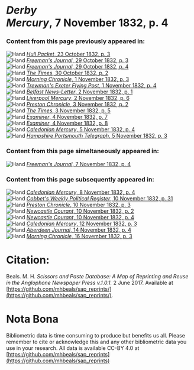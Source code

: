 # *Derby Mercury*, 7 November 1832, p. 4  
  
### Content from this page previously appeared in:  
![Hand](http://scissorsandpaste.net/wp-content/uploads/2017/06/smallhandpointer.png) [*Hull Packet*, 23 October 1832, p. 3](https://mhbeals.github.io/sap_html/Hull-Packet/Hull-Packet-23-October-1832-p-3)  
![Hand](http://scissorsandpaste.net/wp-content/uploads/2017/06/smallhandpointer.png) [*Freeman's Journal*, 29 October 1832, p. 3](https://mhbeals.github.io/sap_html/Freeman's-Journal/Freeman's-Journal-29-October-1832-p-3)  
![Hand](http://scissorsandpaste.net/wp-content/uploads/2017/06/smallhandpointer.png) [*Freeman's Journal*, 29 October 1832, p. 4](https://mhbeals.github.io/sap_html/Freeman's-Journal/Freeman's-Journal-29-October-1832-p-4)  
![Hand](http://scissorsandpaste.net/wp-content/uploads/2017/06/smallhandpointer.png) [*The Times*, 30 October 1832, p. 2](https://mhbeals.github.io/sap_html/The-Times/The-Times-30-October-1832-p-2)  
![Hand](http://scissorsandpaste.net/wp-content/uploads/2017/06/smallhandpointer.png) [*Morning Chronicle*, 1 November 1832, p. 3](https://mhbeals.github.io/sap_html/Morning-Chronicle/Morning-Chronicle-1-November-1832-p-3)  
![Hand](http://scissorsandpaste.net/wp-content/uploads/2017/06/smallhandpointer.png) [*Trewman's Exeter Flying Post*, 1 November 1832, p. 4](https://mhbeals.github.io/sap_html/Trewman's-Exeter-Flying-Post/Trewman's-Exeter-Flying-Post-1-November-1832-p-4)  
![Hand](http://scissorsandpaste.net/wp-content/uploads/2017/06/smallhandpointer.png) [*Belfast News-Letter*, 2 November 1832, p. 1](https://mhbeals.github.io/sap_html/Belfast-News-Letter/Belfast-News-Letter-2-November-1832-p-1)  
![Hand](http://scissorsandpaste.net/wp-content/uploads/2017/06/smallhandpointer.png) [*Liverpool Mercury*, 2 November 1832, p. 6](https://mhbeals.github.io/sap_html/Liverpool-Mercury/Liverpool-Mercury-2-November-1832-p-6)  
![Hand](http://scissorsandpaste.net/wp-content/uploads/2017/06/smallhandpointer.png) [*Preston Chronicle*, 3 November 1832, p. 2](https://mhbeals.github.io/sap_html/Preston-Chronicle/Preston-Chronicle-3-November-1832-p-2)  
![Hand](http://scissorsandpaste.net/wp-content/uploads/2017/06/smallhandpointer.png) [*The Times*, 3 November 1832, p. 5](https://mhbeals.github.io/sap_html/The-Times/The-Times-3-November-1832-p-5)  
![Hand](http://scissorsandpaste.net/wp-content/uploads/2017/06/smallhandpointer.png) [*Examiner*, 4 November 1832, p. 7](https://mhbeals.github.io/sap_html/Examiner/Examiner-4-November-1832-p-7)  
![Hand](http://scissorsandpaste.net/wp-content/uploads/2017/06/smallhandpointer.png) [*Examiner*, 4 November 1832, p. 8](https://mhbeals.github.io/sap_html/Examiner/Examiner-4-November-1832-p-8)  
![Hand](http://scissorsandpaste.net/wp-content/uploads/2017/06/smallhandpointer.png) [*Caledonian Mercury*, 5 November 1832, p. 4](https://mhbeals.github.io/sap_html/Caledonian-Mercury/Caledonian-Mercury-5-November-1832-p-4)  
![Hand](http://scissorsandpaste.net/wp-content/uploads/2017/06/smallhandpointer.png) [*Hampshire Portsmouth Telegraph*, 5 November 1832, p. 3](https://mhbeals.github.io/sap_html/Hampshire-Portsmouth-Telegraph/Hampshire-Portsmouth-Telegraph-5-November-1832-p-3)  
  
### Content from this page simeltaneously appeared in:  
![Hand](http://scissorsandpaste.net/wp-content/uploads/2017/06/smallhandpointer.png) [*Freeman's Journal*, 7 November 1832, p. 4](https://mhbeals.github.io/sap_html/Freeman's-Journal/Freeman's-Journal-7-November-1832-p-4)  
  
### Content from this page subsequently appeared in:  
![Hand](http://scissorsandpaste.net/wp-content/uploads/2017/06/smallhandpointer.png) [*Caledonian Mercury*, 8 November 1832, p. 4](https://mhbeals.github.io/sap_html/Caledonian-Mercury/Caledonian-Mercury-8-November-1832-p-4)  
![Hand](http://scissorsandpaste.net/wp-content/uploads/2017/06/smallhandpointer.png) [*Cobbet's Weekly Political Register*, 10 November 1832, p. 31](https://mhbeals.github.io/sap_html/Cobbet's-Weekly-Political-Register/Cobbet's-Weekly-Political-Register-10-November-1832-p-31)  
![Hand](http://scissorsandpaste.net/wp-content/uploads/2017/06/smallhandpointer.png) [*Preston Chronicle*, 10 November 1832, p. 3](https://mhbeals.github.io/sap_html/Preston-Chronicle/Preston-Chronicle-10-November-1832-p-3)  
![Hand](http://scissorsandpaste.net/wp-content/uploads/2017/06/smallhandpointer.png) [*Newcastle Courant*, 10 November 1832, p. 2](https://mhbeals.github.io/sap_html/Newcastle-Courant/Newcastle-Courant-10-November-1832-p-2)  
![Hand](http://scissorsandpaste.net/wp-content/uploads/2017/06/smallhandpointer.png) [*Newcastle Courant*, 10 November 1832, p. 4](https://mhbeals.github.io/sap_html/Newcastle-Courant/Newcastle-Courant-10-November-1832-p-4)  
![Hand](http://scissorsandpaste.net/wp-content/uploads/2017/06/smallhandpointer.png) [*Caledonian Mercury*, 12 November 1832, p. 3](https://mhbeals.github.io/sap_html/Caledonian-Mercury/Caledonian-Mercury-12-November-1832-p-3)  
![Hand](http://scissorsandpaste.net/wp-content/uploads/2017/06/smallhandpointer.png) [*Aberdeen Journal*, 14 November 1832, p. 4](https://mhbeals.github.io/sap_html/Aberdeen-Journal/Aberdeen-Journal-14-November-1832-p-4)  
![Hand](http://scissorsandpaste.net/wp-content/uploads/2017/06/smallhandpointer.png) [*Morning Chronicle*, 16 November 1832, p. 3](https://mhbeals.github.io/sap_html/Morning-Chronicle/Morning-Chronicle-16-November-1832-p-3)  


# Citation: 

Beals. M. H. *Scissors and Paste Database: A Map of Reprinting and Reuse in the Anglophone Newspaper Press v.1.0.1.* 2 June 2017. Available at [https://github.com/mhbeals/sap_reprints/](https://github.com/mhbeals/sap_reprints/). 

# Nota Bona

Bibliometric data is time consuming to produce but benefits us all. Please remember to cite or acknowledge this and any other bibliometric data you use in your research. All data is available CC-BY 4.0 at [https://github.com/mhbeals/sap_reprints](https://github.com/mhbeals/sap_reprints)